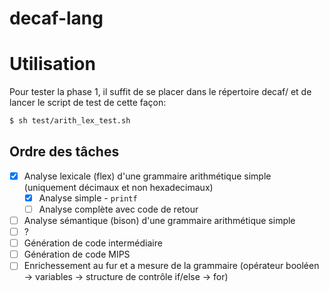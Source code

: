 # decaf-lang

# Utilisation

Pour tester la phase 1, il suffit de se placer dans le répertoire decaf/ et de lancer le script de test de cette façon:
```bash
$ sh test/arith_lex_test.sh
```
## Ordre des tâches

- [x] Analyse lexicale (flex) d'une grammaire arithmétique simple (uniquement décimaux et non hexadecimaux)
  - [x] Analyse simple - `printf`
  - [ ] Analyse complète avec code de retour
- [ ] Analyse sémantique (bison) d'une grammaire arithmétique simple
- [ ] ?
- [ ] Génération de code intermédiaire
- [ ] Génération de code MIPS
- [ ] Enrichessement au fur et a mesure de la grammaire (opérateur booléen -> variables -> structure de contrôle if/else -> for)